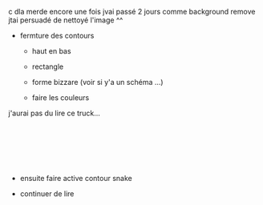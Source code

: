 
 c dla merde encore une fois jvai passé 2 jours comme background remove jtai persuadé de nettoyé l'image ^^

- fermture des contours

  - haut en bas

  - rectangle
  
  - forme bizzare (voir si y'a un schéma ...)
  
  - faire les couleurs
 
 j'aurai pas du lire ce truck...
 
<br><br><br><br><br>

- ensuite faire active contour snake

- continuer de lire
